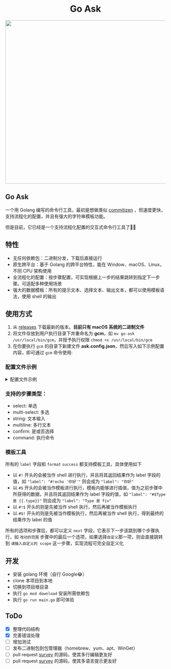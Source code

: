 <h1 align="center">Go Ask</h1>
<p align="center"><image src="https://user-images.githubusercontent.com/84165977/122666478-044d8200-d1e0-11eb-982f-0f25aa9f59aa.png" width="512"/></p>

## Go Ask

一个用 Golang 编写的命令行工具，最初是想做类似 [commitizen](https://github.com/commitizen/cz-cli) ，但速度更快，支持流程化的配置，并且有强大的字符串模板功能。

但是目前，它已经是一个支持流程化配置的交互式命令行工具了🤷‍♂️

## 特性

- 无任何依赖包：二进制分发，下载后直接运行
- 原生跨平台：基于 Golang 的跨平台特性，能在 Window、macOS、Linux，不同 CPU 架构使用
- 全流程化的配置：按步骤配置，可实现根据上一步的结果跳转到指定下一步骤。可适配多种使用场景
- 强大的数据模板：所有的提示文本、选择文本、输出文本，都可以使用模板语法，使用 shell 的输出

## 使用方式

1. 从 [releases](https://github.com/AielloChan/go-ask/releases) 下载最新的版本。**目前只有 macOS 系统的二进制文件**
2. 将文件存放到用户执行目录下并重命名为 **gcm**，如 `mv go-ask /usr/local/bin/gcm`，并授予执行权限 `chmod +x /usr/local/bin/gcm`
3. 在你要执行 `gcm` 的目录下新建文件 **ask.config.json**，然后写入如下示例配置内容，即可通过 `gcm` 命令使用: 

### 配置文件示例
<details>
  <summary>配置文件示例</summary>
  
  ```json
{
  "stages": [
    {
      "label": "请选择改动的类型: ",
      "name": "type",
      "type": "select",
      "config": {
        "size": 4,
        "options": [
          {
            "label": "Feat\tA new feature",
            "value": "feat"
          },
          {
            "label": "Fix\tA bug fix",
            "value": "fix"
          },
          {
            "label": "Perf\tA code change that improves performance",
            "value": "perf"
          },
          {
            "label": "Test\tAdding missing tests or correcting existing tests",
            "value": "test"
          }
        ],
        "next": "scope"
      }
    },
    {
      "label": "改动的范围",
      "name": "scope",
      "type": "select",
      "config": {
        "size": 4,
        "options": [
          {
            "label": "首页\t\t首页以及该页面的更改",
            "value": "首页"
          },
          {
            "label": "人才主页\t人才主页相关的更改",
            "value": "人才主页"
          },
          {
            "label": "下载页面\t文档更新",
            "value": "下载页面"
          },
          {
            "label": "自定义\t手动编写 scope",
            "next": "customScope"
          }
        ]
      },
      "next": "title"
    },
    {
      "label": "请输入自定义的 scope",
      "name": "customScope",
      "type": "string",
      "config": {
        "min": 0,
        "max": 50
      },
      "next": "title"
    },
    {
      "label": "请输入标题",
      "name": "title",
      "type": "string",
      "config": {
        "min": 1,
        "max": 70
      }
    },
    {
      "label": "请输入更详细的描述",
      "name": "body",
      "type": "multiline",
      "config": {
        "min": 0,
        "max": 120
      },
      "next": "breaking"
    },
    {
      "label": "是否为破坏性修改",
      "name": "breaking",
      "type": "confirm",
      "config": {
        "default": false
      }
    },
    {
      "name": "checkStash",
      "type": "command",
      "config": {
        "cmd": "#![ `git diff --cached --name-only | wc -l` != 0 ]",
        "success": "submit",
        "failed": "noFile"
      }
    },
    {
      "label": "#!echo 加入的文件数量为 `git diff --cached --name-only | wc -l` 是否继续提交？",
      "name": "noFile",
      "type": "confirm",
      "next": "checkStash"
    },
    {
      "name": "submit",
      "type": "command",
      "config": {
        "cmd": "#$!git commit -m '{{.type}}({{.scope}}{{.customScope}}): {{.title}}\n\n{{.body}}'"
      }
    }
  ]
}
```
  
</details>

### 支持的步骤类型：

- select: 单选
- multi-select: 多选
- string: 文本输入
- multiline: 多行文本
- confirm: 是或否选择
- command: 执行命令

### 模板工具

所有的 `label` 字段和 `format` `success` 都支持模板工具，具体使用如下

- 以 `#!` 开头的会被当作 shell 进行执行，并且将其返回结果作为 label 字段的值，如 `"label": "#!echo '你好'"` 则会成为 `"label": "你好"`
- 以 `#$` 开头的会被当作模板进行执行，模板内能够进行插值，值为之前步骤中所获得的数据，并且将其返回结果作为 label 字段的值，如 `"label": "#$Type 是 {{.type}}"` 则会成为 `"label": "Type 是 fix"`
- 以 `#!$` 开头的则是先被当作 shell 执行，然后再被当作模板执行
- 以 `#$!` 开头的则是先被当作模板执行，然后再被当作 shell 执行，得到最终的结果作为 label 的值

所有的选项和步骤后，都可以定义 `next` 字段，它表示下一步该跳到哪个步骤执行，如 `改动的范围` 步骤中的最后一个选项，如果选择`自定义`那一项，则会直接跳转到 `请输入自定义的 scope` 这一步骤，实现流程可完全自定义化

## 开发

- 安装 golang 环境（自行 Google😂）
- clone 本项目到本地
- 切换到项目根目录
- 执行 `go mod download` 安装所需依赖包
- 执行 `go run main.go` 即可体验

## ToDo

- [x] 整理代码结构
- [x] 完善错误处理
- [ ] 增加测试
- [ ] 发布二进制包到包管理器（homebrew、yum、apt、WinGet）
- [ ] pull request [survey](https://github.com/AlecAivazis/survey) 的源码，使其多行编辑更友好
- [ ] pull request [survey](https://github.com/AlecAivazis/survey) 的源码，使其多语言提示更友好
